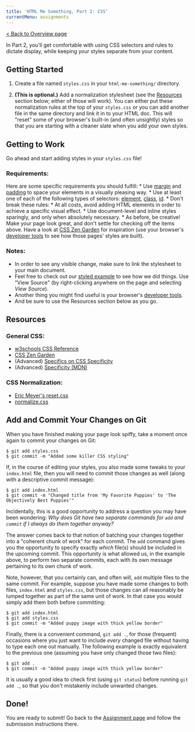 ```yaml
---
title: 'HTML Me Something, Part 2: CSS'
currentMenu: assignments
---
```


[< Back to Overview page](..)

In Part 2, you'll get comfortable with using CSS selectors and rules to dictate display, while keeping your styles separate from your content.

## Getting Started

1. Create a file named `styles.css` in your `html-me-something/` directory.

2. **(This is optional.)** Add a normalization stylesheet (see the [Resources](#resources) section below; either of those will work). You can either put these normalization rules at the top of your `styles.css` or you can add another file in the same directory and link it in to your HTML doc. This will "reset" some of your browser's built-in (and often unsightly) styles so that you are starting with a cleaner slate when you add your own styles.

## Getting to Work

Go ahead and start adding styles in your `styles.css` file!

### Requirements:

Here are some specific requirements you should fulfill:
    * Use [margin](http://www.w3schools.com/css/css_margin.asp) and [padding](http://www.w3schools.com/css/css_padding.asp) to space your elements in a visually pleasing way.
    * Use at least one of each of the following types of selectors: [element](http://www.w3schools.com/cssref/sel_element.asp), [class](http://www.w3schools.com/cssref/sel_class.asp), [id](http://www.w3schools.com/cssref/sel_id.asp).
    * Don't break these rules:
        * At all costs, avoid adding HTML elements in order to achieve a specific visual effect.
        * Use document-level and inline styles sparingly, and only when absolutely necessary.
    * As before, be creative! Make your page look great, and don't settle for checking off the items above. Have a look at [CSS Zen Garden](http://www.csszengarden.com) for inspiration (use your browser's [developer tools][dev-tools] to see how those pages' styles are built).

### Notes:

* In order to see any visible change, make sure to link the stylesheet to your main document.
* Feel free to check out our [styled example][styled-example] to see how we did things. Use "View Source" (by right-clicking anywhere on the page and selecting *View Source*).
* Another thing you might find useful is your browser's [developer tools][dev-tools].
* And be sure to use the Resources section below as you go.

[styled-example]: http://education.launchcode.org/html-me-something/submissions/chrisbay/index.html

[dev-tools]: https://developer.mozilla.org/en-US/docs/Learn/Common_questions/What_are_browser_developer_tools

## Resources

### General CSS:
* [w3schools CSS Reference](http://www.w3schools.com/css/default.asp)
* [CSS Zen Garden](http://www.csszengarden.com)
* (Advanced) [Specifics on CSS Specificity](https://css-tricks.com/specifics-on-css-specificity/)
* (Advanced) [Specificity (MDN)](https://developer.mozilla.org/en-US/docs/Web/CSS/Specificity)

### CSS Normalization:
* [Eric Meyer's reset.css](http://meyerweb.com/eric/tools/css/reset/)
* [normalize.css](http://necolas.github.io/normalize.css/)


## Add and Commit Your Changes on Git

When you have finished making your page look spiffy, take a moment once again to commit your changes on Git:

```nohighlight
$ git add styles.css
$ git commit -m "Added some killer CSS styling"
```

If, in the course of editing your styles, you also made some tweaks to your `index.html` file, then you will need to commit those changes as well (along with a descriptive commit message):

```nohighlight
$ git add index.html
$ git commit -m "Changed title from 'My Favorite Puppies' to 'The Objectively Best Puppies'"
```

Incidentally, this is a good opportunity to address a question you may have been wondering: *Why does Git have two separate commands for `add` and `commit` if I always do them together anyway?*

The answer comes back to that notion of batching your changes together into a "coherent chunk of work" for each commit. The `add` command gives you the opportunity to specify exactly *which* file(s) should be included in the upcoming commit. This opportunity is what allowed us, in the example above, to perform two separate commits, each with its own message pertaining to its own chunk of work.

Note, however, that you certainly can, and often will, `add` multiple files to the same commit. For example, suppose you have made some changes to both files, `index.html` and `styles.css`, but those changes can all reasonably be lumped together as part of the same unit of work. In that case you would simply add them both before committing:

```nohighlight
$ git add index.html
$ git add styles.css
$ git commit -m "Added puppy image with thick yellow border"
```

Finally, there is a convenient command, `git add .`, for those (frequent) occasions where you just want to include *every* changed file without having to type each one out manually. The following example is exactly equivalent to the previous one (assuming you have only changed those two files):

```nohighlight
$ git add .
$ git commit -m "Added puppy image with thick yellow border"
```

It is usually a good idea to check first (using `git status`) before running `git add .`, so that you don't mistakenly include unwanted changes.

## Done!

You are ready to submit! Go back to the [Assignment page](../#submitting-your-work) and follow the submission instructions there.
